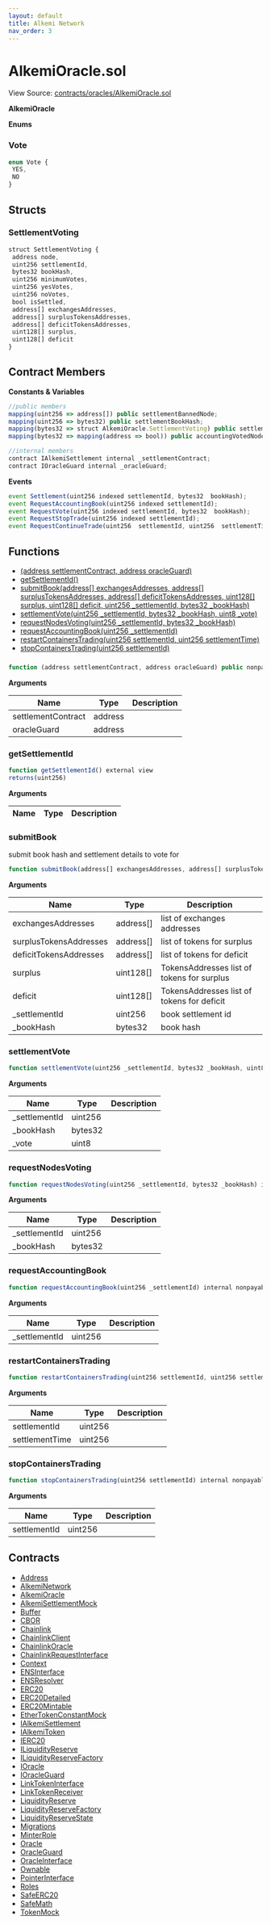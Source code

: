 ```yaml
---
layout: default
title: Alkemi Network
nav_order: 3
---
```


# AlkemiOracle.sol

View Source: [contracts/oracles/AlkemiOracle.sol](../contracts/oracles/AlkemiOracle.sol)

**AlkemiOracle**

**Enums**
### Vote

```js
enum Vote {
 YES,
 NO
}
```

## Structs
### SettlementVoting

```js
struct SettlementVoting {
 address node,
 uint256 settlementId,
 bytes32 bookHash,
 uint256 minimumVotes,
 uint256 yesVotes,
 uint256 noVotes,
 bool isSettled,
 address[] exchangesAddresses,
 address[] surplusTokensAddresses,
 address[] deficitTokensAddresses,
 uint128[] surplus,
 uint128[] deficit
}
```

## Contract Members
**Constants & Variables**

```js
//public members
mapping(uint256 => address[]) public settlementBannedNode;
mapping(uint256 => bytes32) public settlementBookHash;
mapping(bytes32 => struct AlkemiOracle.SettlementVoting) public settlementVoting;
mapping(bytes32 => mapping(address => bool)) public accountingVotedNode;

//internal members
contract IAlkemiSettlement internal _settlementContract;
contract IOracleGuard internal _oracleGuard;

```

**Events**

```js
event Settlement(uint256 indexed settlementId, bytes32  bookHash);
event RequestAccountingBook(uint256 indexed settlementId);
event RequestVote(uint256 indexed settlementId, bytes32  bookHash);
event RequestStopTrade(uint256 indexed settlementId);
event RequestContinueTrade(uint256  settlementId, uint256  settlementTimeStamp);
```

## Functions

- [(address settlementContract, address oracleGuard)](#)
- [getSettlementId()](#getsettlementid)
- [submitBook(address[] exchangesAddresses, address[] surplusTokensAddresses, address[] deficitTokensAddresses, uint128[] surplus, uint128[] deficit, uint256 _settlementId, bytes32 _bookHash)](#submitbook)
- [settlementVote(uint256 _settlementId, bytes32 _bookHash, uint8 _vote)](#settlementvote)
- [requestNodesVoting(uint256 _settlementId, bytes32 _bookHash)](#requestnodesvoting)
- [requestAccountingBook(uint256 _settlementId)](#requestaccountingbook)
- [restartContainersTrading(uint256 settlementId, uint256 settlementTime)](#restartcontainerstrading)
- [stopContainersTrading(uint256 settlementId)](#stopcontainerstrading)

### 

```js
function (address settlementContract, address oracleGuard) public nonpayable
```

**Arguments**

| Name        | Type           | Description  |
| ------------- |------------- | -----|
| settlementContract | address |  | 
| oracleGuard | address |  | 

### getSettlementId

```js
function getSettlementId() external view
returns(uint256)
```

**Arguments**

| Name        | Type           | Description  |
| ------------- |------------- | -----|

### submitBook

submit book hash and settlement details to vote for

```js
function submitBook(address[] exchangesAddresses, address[] surplusTokensAddresses, address[] deficitTokensAddresses, uint128[] surplus, uint128[] deficit, uint256 _settlementId, bytes32 _bookHash) external nonpayable
```

**Arguments**

| Name        | Type           | Description  |
| ------------- |------------- | -----|
| exchangesAddresses | address[] | list of exchanges addresses | 
| surplusTokensAddresses | address[] | list of tokens for surplus | 
| deficitTokensAddresses | address[] | list of tokens for deficit | 
| surplus | uint128[] | TokensAddresses list of tokens for surplus | 
| deficit | uint128[] | TokensAddresses list of tokens for deficit | 
| _settlementId | uint256 | book settlement id | 
| _bookHash | bytes32 | book hash | 

### settlementVote

```js
function settlementVote(uint256 _settlementId, bytes32 _bookHash, uint8 _vote) external nonpayable
```

**Arguments**

| Name        | Type           | Description  |
| ------------- |------------- | -----|
| _settlementId | uint256 |  | 
| _bookHash | bytes32 |  | 
| _vote | uint8 |  | 

### requestNodesVoting

```js
function requestNodesVoting(uint256 _settlementId, bytes32 _bookHash) internal nonpayable
```

**Arguments**

| Name        | Type           | Description  |
| ------------- |------------- | -----|
| _settlementId | uint256 |  | 
| _bookHash | bytes32 |  | 

### requestAccountingBook

```js
function requestAccountingBook(uint256 _settlementId) internal nonpayable
```

**Arguments**

| Name        | Type           | Description  |
| ------------- |------------- | -----|
| _settlementId | uint256 |  | 

### restartContainersTrading

```js
function restartContainersTrading(uint256 settlementId, uint256 settlementTime) external nonpayable
```

**Arguments**

| Name        | Type           | Description  |
| ------------- |------------- | -----|
| settlementId | uint256 |  | 
| settlementTime | uint256 |  | 

### stopContainersTrading

```js
function stopContainersTrading(uint256 settlementId) internal nonpayable
```

**Arguments**

| Name        | Type           | Description  |
| ------------- |------------- | -----|
| settlementId | uint256 |  | 

## Contracts

* [Address](Address.md)
* [AlkemiNetwork](AlkemiNetwork.md)
* [AlkemiOracle](AlkemiOracle.md)
* [AlkemiSettlementMock](AlkemiSettlementMock.md)
* [Buffer](Buffer.md)
* [CBOR](CBOR.md)
* [Chainlink](Chainlink.md)
* [ChainlinkClient](ChainlinkClient.md)
* [ChainlinkOracle](ChainlinkOracle.md)
* [ChainlinkRequestInterface](ChainlinkRequestInterface.md)
* [Context](Context.md)
* [ENSInterface](ENSInterface.md)
* [ENSResolver](ENSResolver.md)
* [ERC20](ERC20.md)
* [ERC20Detailed](ERC20Detailed.md)
* [ERC20Mintable](ERC20Mintable.md)
* [EtherTokenConstantMock](EtherTokenConstantMock.md)
* [IAlkemiSettlement](IAlkemiSettlement.md)
* [IAlkemiToken](IAlkemiToken.md)
* [IERC20](IERC20.md)
* [ILiquidityReserve](ILiquidityReserve.md)
* [ILiquidityReserveFactory](ILiquidityReserveFactory.md)
* [IOracle](IOracle.md)
* [IOracleGuard](IOracleGuard.md)
* [LinkTokenInterface](LinkTokenInterface.md)
* [LinkTokenReceiver](LinkTokenReceiver.md)
* [LiquidityReserve](LiquidityReserve.md)
* [LiquidityReserveFactory](LiquidityReserveFactory.md)
* [LiquidityReserveState](LiquidityReserveState.md)
* [Migrations](Migrations.md)
* [MinterRole](MinterRole.md)
* [Oracle](Oracle.md)
* [OracleGuard](OracleGuard.md)
* [OracleInterface](OracleInterface.md)
* [Ownable](Ownable.md)
* [PointerInterface](PointerInterface.md)
* [Roles](Roles.md)
* [SafeERC20](SafeERC20.md)
* [SafeMath](SafeMath.md)
* [TokenMock](TokenMock.md)
